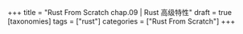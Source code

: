 +++
title = "Rust From Scratch chap.09 | Rust 高级特性"
draft = true
[taxonomies]
tags = ["rust"]
categories = ["Rust From Scratch"]
+++
